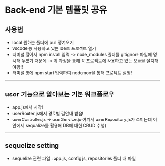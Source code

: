 # Back-end 기본 템플릿 공유
## 사용법
- local 원하는 폴더에 pull 땡겨오기
- vscode 등 사용하고 있는 ide로 프로젝트 열기
- 터미널 열어서 npm install 입력 
    -> node_modules 폴더를 gitignore 파일에 명시해 두었기 때문에
    -> 위 과정을 통해 꼭 프로젝트에 사용하고 있는 모듈을 설치해야함!!
- 터미널 창에 npm start 입력하여 nodemon을 통해 프로젝트 실행!
--- 
## user 기능으로 알아보는 기본 워크플로우
- app.js에서 시작!
- userRouter.js에서 경로별 길안내 받음!
- userController.js -> userService.js(여기서 userRepository.js가 쓰이는데 이 안에세 sequalize를 활용해 DB에 대한 CRUD 수행)
---
## sequelize setting
- sequelize 관련 파일 : app.js, config.js, repositories 폴더 내 파일